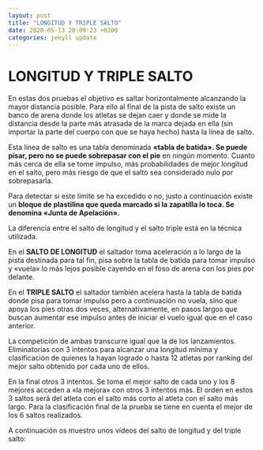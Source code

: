 ```yaml
---
layout: post
title: "LONGITUD Y TRIPLE SALTO"
date: 2020-05-13 20:09:23 +0200
categories: jekyll update
---
```


# LONGITUD Y TRIPLE SALTO

En estas dos pruebas el objetivo es saltar horizontalmente alcanzando la mayor distancia posible. Para ello al final de la pista de salto existe un banco de arena donde los atletas se dejan caer y donde se mide la distancia desde la parte más atrasada de la marca dejada en ella (sin importar la parte del cuerpo con que se haya hecho) hasta la línea de salto.

Esta línea de salto es una tabla denominada **«tabla de batida». Se puede pisar, pero no se puede sobrepasar con el pie** en ningún momento. Cuanto más cerca de ella se tome impulso, más probabilidades de mejor longitud en el salto, pero más riesgo de que el salto sea considerado nulo por sobrepasarla.

Para detectar si este límite se ha excedido o no, justo a continuación existe un **bloque de plastilina que queda marcado si la zapatilla lo toca. Se denomina «Junta de Apelación».**

La diferencia entre el salto de longitud y el salto triple está en la técnica utilizada.

En el **SALTO DE LONGITUD** el saltador toma aceleración a lo largo de la pista destinada para tal fin, pisa sobre la tabla de batida para tomar impulso y «vuela» lo más lejos posible cayendo en el foso de arena con los pies por delante.

En el **TRIPLE SALTO** el saltador también acelera hasta la tabla de batida donde pisa para tomar impulso pero a continuación no vuela, sino que apoya los pies otras dos veces, alternativamente, en pasos largos que buscan aumentar ese impulso antes de iniciar el vuelo igual que en el caso anterior.

La competición de ambas transcurre igual que la de los lanzamientos. Eliminatorias con 3 intentos para alcanzar una longitud mínima y clasificación de quienes la hayan logrado o hasta 12 atletas por ranking del mejor salto obtenido por cada uno de ellos.

En la final otros 3 intentos. Se toma el mejor salto de cada uno y los 8 mejores acceden a «la mejora» con otros 3 intentos más. El orden en estos 3 saltos será del atleta con el salto más corto al atleta con el salto más largo. Para la clasificación final de la prueba se tiene en cuenta el mejor de los 6 saltos realizados.

A continuación os muestro unos vídeos del salto de longitud y del triple salto:
